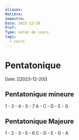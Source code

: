 ```yaml
---
aliases: 
Matière: 
Semestre: 
Date: 2023-12-20
Prof: 
Type: notes de cours
tags:
  - cours
---
```

# Pentatonique
Date: [[2023-12-20]] 

## Pentatonique mineure
1 - 3 -  4 - 5  - 7
A - C - D - E - G

## Pentatonique Majeure
1 - 2 -  3 - 5  - 6 
C - D - E - G - A
